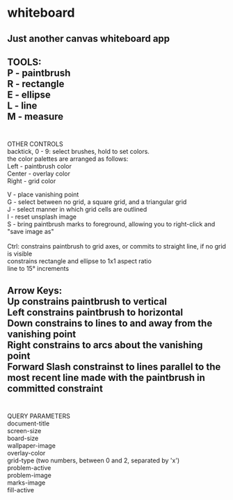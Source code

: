 # whiteboard
Just another canvas whiteboard app
<br />
------
TOOLS:<br />
  P - paintbrush<br />
  R - rectangle<br />
  E - ellipse<br />
  L - line<br />
  M - measure<br />
<br />
------
OTHER CONTROLS<br />
  backtick, 0 - 9: select brushes, hold to set colors.<br />
    the color palettes are arranged as follows:<br />
      Left - paintbrush color<br />
      Center - overlay color<br />
      Right - grid color<br />

  V - place vanishing point<br />
  G - select between no grid, a square grid, and a triangular grid<br />
  J - select manner in which grid cells are outlined<br />
  I - reset unsplash image<br />
  S - bring paintbrush marks to foreground, allowing you to right-click and "save image as"<br />
<br />
Ctrl:
  constrains paintbrush to grid axes, or commits to straight line, if no grid is visible<br />
  constrains rectangle and ellipse to 1x1 aspect ratio<br />
  line to 15° increments<br />

Arrow Keys:<br />
  Up constrains paintbrush to vertical<br />
  Left constrains paintbrush to horizontal<br />
  Down constrains to lines to and away from the vanishing point<br />
  Right constrains to arcs about the vanishing point<br />
  Forward Slash constrainst to lines parallel to the most recent line made with the paintbrush in committed constraint<br />
  <br />
------
QUERY PARAMETERS<br />
  document-title<br />
  screen-size<br />
  board-size<br />
  wallpaper-image<br />
  overlay-color<br />
  grid-type (two numbers, between 0 and 2, separated by 'x')<br />
  problem-active<br />
  problem-image<br />
  marks-image<br />
  fill-active<br />
